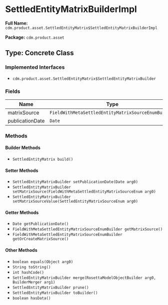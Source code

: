 # SettledEntityMatrixBuilderImpl

**Full Name:** `cdm.product.asset.SettledEntityMatrix$SettledEntityMatrixBuilderImpl`

**Package:** `cdm.product.asset`

## Type: Concrete Class

### Implemented Interfaces

- `cdm.product.asset.SettledEntityMatrix$SettledEntityMatrixBuilder`

### Fields

| Name | Type | Description |
|------|------|-------------|
| matrixSource | `FieldWithMetaSettledEntityMatrixSourceEnumBuilder` |  |
| publicationDate | `Date` |  |

### Methods

#### Builder Methods

- `SettledEntityMatrix build()`

#### Setter Methods

- `SettledEntityMatrixBuilder setPublicationDate(Date arg0)`
- `SettledEntityMatrixBuilder setMatrixSource(FieldWithMetaSettledEntityMatrixSourceEnum arg0)`
- `SettledEntityMatrixBuilder setMatrixSourceValue(SettledEntityMatrixSourceEnum arg0)`

#### Getter Methods

- `Date getPublicationDate()`
- `FieldWithMetaSettledEntityMatrixSourceEnumBuilder getMatrixSource()`
- `FieldWithMetaSettledEntityMatrixSourceEnumBuilder getOrCreateMatrixSource()`

#### Other Methods

- `boolean equals(Object arg0)`
- `String toString()`
- `int hashCode()`
- `SettledEntityMatrixBuilder merge(RosettaModelObjectBuilder arg0, BuilderMerger arg1)`
- `SettledEntityMatrixBuilder prune()`
- `SettledEntityMatrixBuilder toBuilder()`
- `boolean hasData()`

